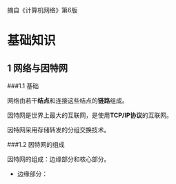 摘自《计算机网络》第6版

# 基础知识

## 1 网络与因特网

###1.1 基础

网络由若干**结点**和连接这些结点的**链路**组成。

因特网是世界上最大的互联网，是使用**TCP/IP协议**的互联网。

因特网采用存储转发的分组交换技术。

###1.2 因特网的组成

因特网的组成：边缘部分和核心部分。

- 边缘部分：